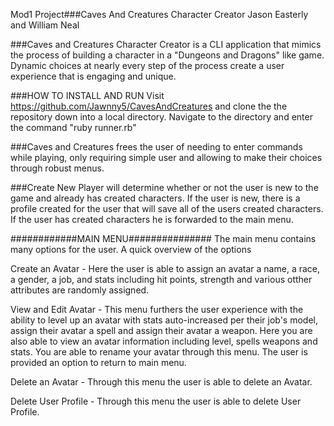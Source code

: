 Mod1 Project###Caves And Creatures Character Creator
 Jason Easterly and William Neal


 ###Caves and Creatures Character Creator is a CLI application that mimics the process of building a character in a "Dungeons and Dragons" like game. Dynamic choices at nearly every step of the process create a user experience that is engaging and unique.

 ###HOW TO INSTALL AND RUN
 Visit https://github.com/Jawnny5/CavesAndCreatures and clone the the repository down into a local directory. Navigate to the directory and enter the command "ruby runner.rb" 

 ###Caves and Creatures frees the user of needing to enter commands while playing, only requiring simple user and allowing to make their choices through robust menus.

   ###Create New Player will determine whether or not the user is new to the game and already has created characters. If the user is new, there is a profile created for the user that will save all of the users created characters. If the user has created characters he is forwarded to the main menu.

   ############MAIN MENU###############
   The main menu contains many options for the user. A quick overview of the options

   Create an Avatar - Here the user is able to assign an avatar a name, a race, a gender, a job, and stats including hit points, strength and various otther attributes are randomly assigned.

   View and Edit Avatar - This menu furthers the user experience with the ability to level up an avatar with stats auto-increased per their job's model, assign their avatar a spell and assign their avatar a weapon. Here you are also able to view an avatar information including level, spells weapons and stats. You are able to rename your avatar through this menu. The user is provided an option to return to main menu.

   Delete an Avatar - Through this menu the user is able to delete an Avatar.

   Delete User Profile - Through this menu the user is able to delete User Profile.

